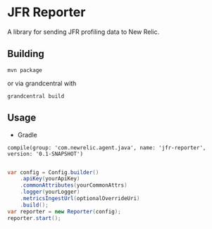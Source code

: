 # JFR Reporter
A library for sending JFR profiling data to New Relic.


## Building

`mvn package`

or via grandcentral with

`grandcentral build`

## Usage

* Gradle

```
compile(group: 'com.newrelic.agent.java', name: 'jfr-reporter', version: '0.1-SNAPSHOT')
```

```java

var config = Config.builder()
    .apiKey(yourApiKey)
    .commonAttributes(yourCommonAttrs)
    .logger(yourLogger)
    .metricsIngestUrl(optionalOverrideUri)
    .build();
var reporter = new Reporter(config);
reporter.start();

```

